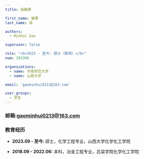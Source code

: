 ```yaml
---
title: 高敏惠

first_name: 敏惠
last_name: 高

authors:
  - Minhui Gao

superuser: false

role: "<b>2023 - 至今: 硕士（联培）</b>"
num: 202306

organizations:
  - name: 华南师范大学
  - name: 山西大学

email: 'gaominhui0213@163.com'

user_groups:
  - 学生
---
```

### 邮箱:<gaominhui0213@163.com>

### 教育经历

- **2023.09 - 至今:** 硕士，化学工程专业，山西大学化学化工学院

- **2018.09 - 2022.06:** 本科，冶金工程专业，吕梁学院化学化工学院
